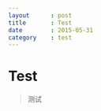 ```yaml
---
layout      : post
title       : Test
date        : 2015-05-31
category    : test
---
```


# Test
> 测试